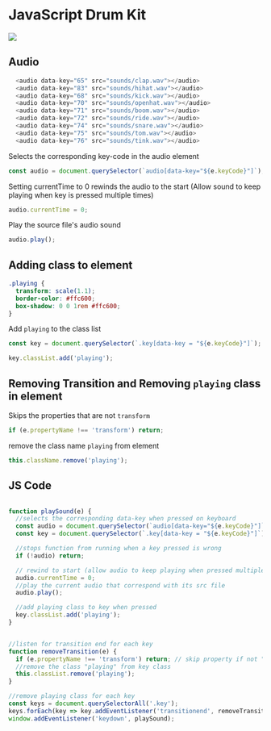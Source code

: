 # JavaScript Drum Kit

<img src = "JSDrumKit.gif"> 


## Audio 
```js
  <audio data-key="65" src="sounds/clap.wav"></audio>
  <audio data-key="83" src="sounds/hihat.wav"></audio>
  <audio data-key="68" src="sounds/kick.wav"></audio>
  <audio data-key="70" src="sounds/openhat.wav"></audio>
  <audio data-key="71" src="sounds/boom.wav"></audio>
  <audio data-key="72" src="sounds/ride.wav"></audio>
  <audio data-key="74" src="sounds/snare.wav"></audio>
  <audio data-key="75" src="sounds/tom.wav"></audio>
  <audio data-key="76" src="sounds/tink.wav"></audio>
```
Selects the corresponding key-code in the audio element
```js
const audio = document.querySelector(`audio[data-key="${e.keyCode}"]`);
```
Setting currentTime to 0 rewinds the audio to the start (Allow sound to keep playing when key is pressed multiple times)
```js
audio.currentTime = 0;
```

Play the source file's audio sound
```js
audio.play(); 
```

## Adding class to element
```css
.playing {
  transform: scale(1.1);
  border-color: #ffc600;
  box-shadow: 0 0 1rem #ffc600;
}
```
Add `playing` to the class list
```js
const key = document.querySelector(`.key[data-key = "${e.keyCode}"]`);

key.classList.add('playing'); 
```

## Removing Transition and Removing `playing` class in element

Skips the properties that are not `transform`
```js
if (e.propertyName !== 'transform') return; 
```

remove the class name `playing` from element
```js
this.className.remove('playing'); 
```

## JS Code
```js

function playSound(e) {
  //selects the corresponding data-key when pressed on keyboard 
  const audio = document.querySelector(`audio[data-key="${e.keyCode}"]`);
  const key = document.querySelector(`.key[data-key = "${e.keyCode}"]`);

  //stops function from running when a key pressed is wrong
  if (!audio) return;

  // rewind to start (allow audio to keep playing when pressed multiple times)
  audio.currentTime = 0;
  //play the current audio that correspond with its src file
  audio.play();

  //add playing class to key when pressed
  key.classList.add('playing');
}


//listen for transition end for each key
function removeTransition(e) {
  if (e.propertyName !== 'transform') return; // skip property if not "transform"
  //remove the class "playing" from key class
  this.classList.remove('playing');
}

//remove playing class for each key 
const keys = document.querySelectorAll('.key');
keys.forEach(key => key.addEventListener('transitionend', removeTransition));
window.addEventListener('keydown', playSound);
```















